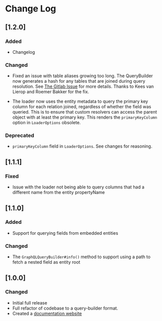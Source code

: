 # Change Log

## [1.2.0]

### Added

* Changelog

### Changed

* Fixed an issue with table aliases growing too long. The QueryBuilder now generates a hash for any tables that are joined during query resolution. See [The Gitlab Issue](https://gitlab.com/Mando75/typeorm-graphql-loader/-/issues/7) for more details. Thanks to Kees van Lierop and Roemer Bakker for the fix. 

* The loader now uses the entity metadata to query the primary key column for each relation joined, regardless of whether the field was queried. This is to ensure that custom resolvers can access the parent object with at least the primary key. This renders the `primaryKeyColumn` option in `LoaderOptions` obsolete.

### Deprecated

* `primaryKeyColumn` field in `LoaderOptions`. See changes for reasoning.


## [1.1.1]

### Fixed

* Issue with the loader not being able to query columns that had a different name from the entity propertyName

## [1.1.0]

### Added

* Support for querying fields from embedded entities

### Changed

* The `GraphQLQueryBuilder#info()` method to support using a path to fetch a nested field as entity root

## [1.0.0]

### Changed
* Initial full release
* Full refactor of codebase to a query-builder format. 
* Created a [documentation website](https://gql-loader.bmuller.net)


